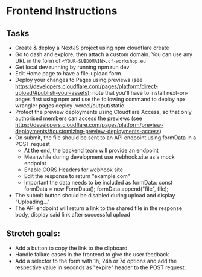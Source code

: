 Frontend Instructions
===================================================

## Tasks

* Create & deploy a NextJS project using npm cloudflare create
* Go to dash and explore, then attach a custom domain. You can use any URL in the form of `<YOUR-SUBDOMAIN>.cf-workshop.eu`
* Get local dev running by running npm run dev
* Edit Home page to have a file-upload form
* Deploy your changes to Pages using previews (see https://developers.cloudflare.com/pages/platform/direct-upload/#publish-your-assets); note that you'll have to install next-on-pages first using npm and use the following command to deploy npx wrangler pages deploy .vercel/output/static 
* Protect the preview deployments using Cloudflare Access, so that only authorised members can access the previews (see https://developers.cloudflare.com/pages/platform/preview-deployments/#customizing-preview-deployments-access)
* On submit, the file should be sent to an API endpoint using formData in a POST request
  * At the end, the backend team will provide an endpoint
  * Meanwhile during development use webhook.site as a mock endpoint
  * Enable CORS Headers for webhook site
  * Edit the response to return "example.com"
  * Important the data needs to be included as formData:
    const formData = new FormData();
    formData.append("file", file);
* The submit button should be disabled during upload and display "Uploading..."
* The API endpoint will return a link to the shared file in the response body, display said link after successful upload

## Stretch goals:

* Add a button to copy the link to the clipboard
* Handle failure cases in the frontend to give the user feedback
* Add a selector to the form with 1h, 24h or 7d options and add the respective value in seconds as "expire" header to the POST request.